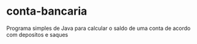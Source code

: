 # conta-bancaria
Programa simples de Java para calcular o saldo de uma conta de acordo com depositos e saques
